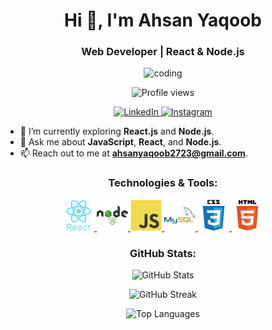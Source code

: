 
<h1 align="center">Hi 👋, I'm Ahsan Yaqoob</h1>
<h3 align="center">Web Developer | React & Node.js</h3>

<p align="center">
  <img src="https://images.unsplash.com/photo-1593642634367-d91a135587b5?crop=entropy&cs=tinysrgb&fit=max&fm=jpg&ixid=MXwyMTEwMzh8MHwxfGFsbHwxfHx8fHx8fHwxNjcwNzY1NzE3&ixlib=rb-1.2.1&q=80&w=800" alt="coding" width="400" />
</p>

<p align="center">
  <img src="https://komarev.com/ghpvc/?username=ahsanyaqoob&label=Profile%20views&color=0e75b6&style=flat" alt="Profile views" />
</p>

<p align="center">
  
  <a href="https://www.linkedin.com/in/ahsanyaqoob/" target="blank">
    <img src="https://img.shields.io/badge/LinkedIn-blue?logo=linkedin&style=for-the-badge" alt="LinkedIn" />
  </a>
  <a href="https://instagram.com/ahsan_malik_27" target="blank">
    <img src="https://img.shields.io/badge/Instagram-purple?logo=instagram&style=for-the-badge" alt="Instagram" />
  </a>
</p>

- 🌱 I’m currently exploring **React.js** and **Node.js**.
- 💬 Ask me about **JavaScript**, **React**, and **Node.js**.
- 📫 Reach out to me at **ahsanyaqoob2723@gmail.com**.

<h3 align="center">Technologies & Tools:</h3>
<p align="center">
  <a href="https://reactjs.org" target="_blank" rel="noreferrer">
    <img src="https://raw.githubusercontent.com/devicons/devicon/master/icons/react/react-original-wordmark.svg" alt="React" width="50" height="50"/>
  </a>
  <a href="https://nodejs.org" target="_blank" rel="noreferrer">
    <img src="https://raw.githubusercontent.com/devicons/devicon/master/icons/nodejs/nodejs-original-wordmark.svg" alt="Node.js" width="50" height="50"/>
  </a>
  <a href="https://www.javascript.com" target="_blank" rel="noreferrer">
    <img src="https://raw.githubusercontent.com/devicons/devicon/master/icons/javascript/javascript-original.svg" alt="JavaScript" width="50" height="50"/>
  </a>
  <a href="https://www.mysql.com" target="_blank" rel="noreferrer">
    <img src="https://raw.githubusercontent.com/devicons/devicon/master/icons/mysql/mysql-original-wordmark.svg" alt="MySQL" width="50" height="50"/>
  </a>
  <a href="https://www.css3.com" target="_blank" rel="noreferrer">
    <img src="https://raw.githubusercontent.com/devicons/devicon/master/icons/css3/css3-original-wordmark.svg" alt="CSS3" width="50" height="50"/>
  </a>
  <a href="https://html.spec.whatwg.org/" target="_blank" rel="noreferrer">
    <img src="https://raw.githubusercontent.com/devicons/devicon/master/icons/html5/html5-original-wordmark.svg" alt="HTML5" width="50" height="50"/>
  </a>
</p>

<h3 align="center">GitHub Stats:</h3>
<p align="center">
  <img src="https://github-readme-stats.vercel.app/api?username=ahsanyaqoob&show_icons=true&locale=en" alt="GitHub Stats" />
</p>

<p align="center">
  <img src="https://github-readme-streak-stats.herokuapp.com/?user=ahsanyaqoob&" alt="GitHub Streak" />
</p>

<p align="center">
  <img src="https://github-readme-stats.vercel.app/api/top-langs?username=ahsanyaqoob&show_icons=true&locale=en&layout=compact" alt="Top Languages" />
</p>
